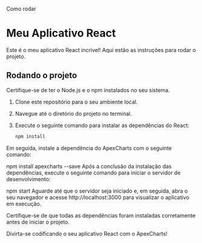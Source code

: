 Como rodar

# Meu Aplicativo React

Este é o meu aplicativo React incrível! Aqui estão as instruções para rodar o projeto.

## Rodando o projeto

Certifique-se de ter o Node.js e o npm instalados no seu sistema.

1. Clone este repositório para o seu ambiente local.
2. Navegue até o diretório do projeto no terminal.
3. Execute o seguinte comando para instalar as dependências do React:

   ```bash
   npm install
Em seguida, instale a dependência do ApexCharts com o seguinte comando:

npm install apexcharts --save
Após a conclusão da instalação das dependências, execute o seguinte comando para iniciar o servidor de desenvolvimento:

npm start
Aguarde até que o servidor seja iniciado e, em seguida, abra o seu navegador e acesse http://localhost:3000 para visualizar o aplicativo em execução.

Certifique-se de que todas as dependências foram instaladas corretamente antes de iniciar o projeto.

Divirta-se codificando o seu aplicativo React com o ApexCharts!